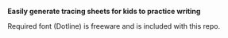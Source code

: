 **Easily generate tracing sheets for kids to practice writing**

Required font (Dotline) is freeware and is included with this repo. 
